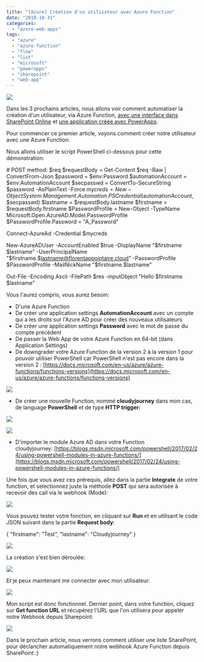 ```yaml
---
title: "[Azure] Création d'un utilisateur avec Azure Function"
date: "2018-10-31"
categories: 
  - "azure-web-apps"
tags: 
  - "azure"
  - "azure-function"
  - "flow"
  - "list"
  - "microsoft"
  - "powerapps"
  - "sharepoint"
  - "web-app"
---
```


[![](https://cloudyjourney.fr/wp-content/uploads/2018/10/AzureFunction_Logo.png)](https://cloudyjourney.fr/wp-content/uploads/2018/10/AzureFunction_Logo.png)

Dans les 3 prochains articles, nous allons voir comment automatiser la création d'un utilisateur, via Azure Function, [avec une interface dans SharePoint Online](https://cloudyjourney.fr/2018/11/05/azure-appel-dun-webhook-azure-function-via-une-liste-sharepoint-et-automatise-avec-flow/) et [une application créée avec PowerApps](https://cloudyjourney.fr/2018/11/06/azure-creation-dune-application-powerapps-pour-une-liste-sharepoint/).

Pour commencer ce premier article, voyons comment créer notre utilisateur avec une Azure Function.

Nous allons utiliser le script PowerShell ci-dessous pour cette démonstration:

\# POST method: $req
$requestBody = Get-Content $req -Raw | ConvertFrom-Json
$password = $env:Password
$automationAccount = $env:AutomationAccount
$secpasswd = ConvertTo-SecureString $password -AsPlainText -Force
$mycreds = New-Object System.Management.Automation.PSCredential ($automationAccount, $secpasswd)
$lastname = $requestBody.lastname
$firstname = $requestBody.firstname
$PasswordProfile = New-Object -TypeName Microsoft.Open.AzureAD.Model.PasswordProfile
$PasswordProfile.Password = "A\_Password"

Connect-AzureAd -Credential $mycreds

New-AzureADUser -AccountEnabled $true -DisplayName "$firstname $lastname" -UserPrincipalName "$firstname.$lastname@florentappointaire.cloud" -PasswordProfile $PasswordProfile -MailNickName "$firstname.$lastname"

Out-File -Encoding Ascii -FilePath $res -inputObject "Hello $firstname $lastname"

Vous l'aurez compris, vous aurez besoin:

- D'une Azure Function
- De créer une application settings **AutomationAccount** avec un compte qui a les droits sur l'Azure AD pour créer des nouveaux utilisateurs
- De créer une application settings **Password** avec le mot de passe du compte précédent
- De passer la Web App de votre Azure Function en 64-bit (dans Application Settings)
- De downgrader votre Azure Function de la version 2 à la version 1 pour pouvoir utiliser PowerShell car PowerShell n'est pas encore dans la version 2 : [https://docs.microsoft.com/en-us/azure/azure-functions/functions-versions](https://docs.microsoft.com/en-us/azure/azure-functions/functions-versions)

[![](https://cloudyjourney.fr/wp-content/uploads/2018/10/FunctionApp01.png)](https://cloudyjourney.fr/wp-content/uploads/2018/10/FunctionApp01.png)

- De créer une nouvelle Function, nommé **cloudyjourney** dans mon cas, de language **PowerShell** et de type **HTTP trigger:**

[![](https://cloudyjourney.fr/wp-content/uploads/2018/10/FunctionApp02.png)](https://cloudyjourney.fr/wp-content/uploads/2018/10/FunctionApp02.png)

[![](https://cloudyjourney.fr/wp-content/uploads/2018/10/FunctionApp03.png)](https://cloudyjourney.fr/wp-content/uploads/2018/10/FunctionApp03.png)

- D'importer le module Azure AD dans votre Function  cloudyjourney: [https://blogs.msdn.microsoft.com/powershell/2017/02/24/using-powershell-modules-in-azure-functions/](https://blogs.msdn.microsoft.com/powershell/2017/02/24/using-powershell-modules-in-azure-functions/)

Une fois que vous avez ces prérequis, allez dans la partie **Integrate** de votre function, et selectionnez juste la méthode **POST** qui sera autorisée à recevoir des call via le webhook (Mode):

[![](https://cloudyjourney.fr/wp-content/uploads/2018/10/FunctionApp04.png)](https://cloudyjourney.fr/wp-content/uploads/2018/10/FunctionApp04.png)

Vous pouvez tester votre fonction, en cliquant sur **Run** et en utilisant le code JSON suivant dans la partie **Request body**:

{
    "firstname": "Test",
    "lastname": "Cloudyjourney"
}

[![](https://cloudyjourney.fr/wp-content/uploads/2018/10/FunctionApp05.png)](https://cloudyjourney.fr/wp-content/uploads/2018/10/FunctionApp05.png)

La création s'est bien déroulée:

[![](https://cloudyjourney.fr/wp-content/uploads/2018/10/FunctionApp06.png)](https://cloudyjourney.fr/wp-content/uploads/2018/10/FunctionApp06.png)

Et je peux maintenant me connecter avec mon utilisateur:

[![](https://cloudyjourney.fr/wp-content/uploads/2018/10/FunctionApp07.png)](https://cloudyjourney.fr/wp-content/uploads/2018/10/FunctionApp07.png)

Mon script est donc fonctionnel. Dernier point, dans votre function, cliquez sur **Get function URL** et récupérez l'URL que l'on utilisera pour appeler notre Webhook depuis Sharepoint:

[![](https://cloudyjourney.fr/wp-content/uploads/2018/10/FunctionApp08.png)](https://cloudyjourney.fr/wp-content/uploads/2018/10/FunctionApp08.png)

Dans le prochain article, nous verrons comment utiliser une liste SharePoint, pour déclancher automatiquement notre webhook Azure Function depuis SharePoint :)
